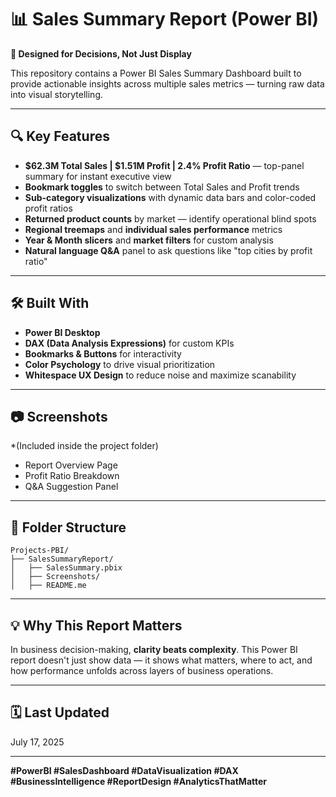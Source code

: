 # 📊 Sales Summary Report (Power BI)

**🎯 Designed for Decisions, Not Just Display**

This repository contains a Power BI Sales Summary Dashboard built to provide actionable insights across multiple sales metrics — turning raw data into visual storytelling.

---

## 🔍 Key Features

- **$62.3M Total Sales | $1.51M Profit | 2.4% Profit Ratio** — top-panel summary for instant executive view
- **Bookmark toggles** to switch between Total Sales and Profit trends
- **Sub-category visualizations** with dynamic data bars and color-coded profit ratios
- **Returned product counts** by market — identify operational blind spots
- **Regional treemaps** and **individual sales performance** metrics
- **Year & Month slicers** and **market filters** for custom analysis
- **Natural language Q&A** panel to ask questions like "top cities by profit ratio"

---

## 🛠️ Built With

- **Power BI Desktop**
- **DAX (Data Analysis Expressions)** for custom KPIs
- **Bookmarks & Buttons** for interactivity
- **Color Psychology** to drive visual prioritization
- **Whitespace UX Design** to reduce noise and maximize scanability

---

## 📷 Screenshots

*(Included inside the project folder)  
- Report Overview Page  
- Profit Ratio Breakdown    
- Q&A Suggestion Panel

---

## 📁 Folder Structure

```
Projects-PBI/
├── SalesSummaryReport/
│   ├── SalesSummary.pbix
│   ├── Screenshots/
│   ├── README.me
```

---

## 💡 Why This Report Matters

In business decision-making, **clarity beats complexity**. This Power BI report doesn't just show data — it shows what matters, where to act, and how performance unfolds across layers of business operations.

---

## 🗓️ Last Updated
July 17, 2025

---

**#PowerBI #SalesDashboard #DataVisualization #DAX #BusinessIntelligence #ReportDesign #AnalyticsThatMatter**
